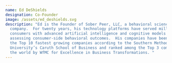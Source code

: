 ```yaml
---
name: Ed DeShields
designation: Co-Founder
image: /assets/ed_deshields.svg
description: "Ed is the Founder of Sober Peer, LLC, a behavioral sciences
  company.  For twenty years, his technology platforms have served millions of
  consumers with advanced artificial intelligence and cognitive models for
  assessing consumer-side behavioral outcomes.  His companies have been among
  the Top 10 fastest growing companies according to the Southern Methodist
  University’s Caruth School of Business and ranked among the Top 3 companies in
  the world by WfMC for Excellence in Business Transformations. "
---
```

